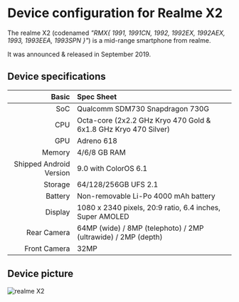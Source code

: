 Device configuration for Realme X2
=========================================

The realme X2 (codenamed _"RMX{ 1991, 1991CN, 1992, 1992EX, 1992AEX, 1993, 1993EEA, 1993SPN }"_) is a mid-range smartphone from realme.

It was announced & released in September 2019.

## Device specifications

Basic   | Spec Sheet
-------:|:-------------------------
SoC     | Qualcomm SDM730 Snapdragon 730G
CPU     | Octa-core (2x2.2 GHz Kryo 470 Gold & 6x1.8 GHz Kryo 470 Silver)
GPU     | Adreno 618
Memory  | 4/6/8 GB RAM
Shipped Android Version | 9.0 with ColorOS 6.1
Storage | 64/128/256GB UFS 2.1
Battery | Non-removable Li-Po 4000 mAh battery
Display | 1080 x 2340 pixels, 20:9 ratio, 6.4 inches, Super AMOLED
Rear Camera  | 64MP (wide) / 8MP (telephoto) / 2MP (ultrawide) / 2MP (depth)
Front Camera | 32MP

## Device picture
![realme X2](https://akm-img-a-in.tosshub.com/indiatoday/images/story/202007/realme_x2_green.jpeg?yBn5fkP8MT5XFA1JaSPKERjeQnTOvKKG&size=770:433)
